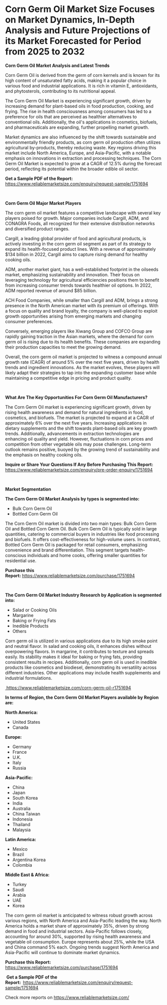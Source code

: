 <p><h1>Corn Germ Oil Market Size Focuses on Market Dynamics, In-Depth Analysis and Future Projections of its Market Forecasted for Period from 2025 to 2032</h1></p><p><strong>Corn Germ Oil Market Analysis and Latest Trends</strong></p>
<p><p>Corn Germ Oil is derived from the germ of corn kernels and is known for its high content of unsaturated fatty acids, making it a popular choice in various food and industrial applications. It is rich in vitamin E, antioxidants, and phytosterols, contributing to its nutritional appeal. </p><p>The Corn Germ Oil Market is experiencing significant growth, driven by increasing demand for plant-based oils in food production, cooking, and frying. The rise in health consciousness among consumers has led to a preference for oils that are perceived as healthier alternatives to conventional oils. Additionally, the oil's applications in cosmetics, biofuels, and pharmaceuticals are expanding, further propelling market growth.</p><p>Market dynamics are also influenced by the shift towards sustainable and environmentally friendly products, as corn germ oil production often utilizes agricultural by-products, thereby reducing waste. Key regions driving this market include North America, Europe, and Asia-Pacific, with a notable emphasis on innovations in extraction and processing techniques. The Corn Germ Oil Market is expected to grow at a CAGR of 12.5% during the forecast period, reflecting its potential within the broader edible oil sector.</p></p>
<p><strong>Get a Sample PDF of the Report:&nbsp;</strong> <a href="https://www.reliablemarketsize.com/enquiry/request-sample/1751694?utm_campaign=3075&utm_medium=2&utm_source=Github&utm_content=ia&utm_term=07042025&utm_id=corn-germ-oil">https://www.reliablemarketsize.com/enquiry/request-sample/1751694</a></p>
<p>&nbsp;</p>
<p><strong>Corn Germ Oil Major Market Players</strong></p>
<p><p>The corn germ oil market features a competitive landscape with several key players poised for growth. Major companies include Cargill, ADM, and CONAGRA Foods, all recognized for their extensive distribution networks and diversified product ranges.</p><p>Cargill, a leading global provider of food and agricultural products, is actively investing in the corn germ oil segment as part of its strategy to expand its health-focused product lines. With a revenue of approximately $134 billion in 2022, Cargill aims to capture rising demand for healthy cooking oils.</p><p>ADM, another market giant, has a well-established footprint in the oilseeds market, emphasizing sustainability and innovation. Their focus on leveraging technology for agricultural efficiencies positions them to benefit from increasing consumer trends towards healthier oil options. In 2022, ADM reported revenue of around $85 billion.</p><p>ACH Food Companies, while smaller than Cargill and ADM, brings a strong presence in the North American market with its premium oil offerings. With a focus on quality and brand loyalty, the company is well-placed to exploit growth opportunities arising from emerging markets and changing consumer preferences.</p><p>Conversely, emerging players like Xiwang Group and COFCO Group are rapidly gaining traction in the Asian markets, where the demand for corn germ oil is rising due to its health benefits. These companies are expanding their production capacities to meet the growing demand.</p><p>Overall, the corn germ oil market is projected to witness a compound annual growth rate (CAGR) of around 5% over the next five years, driven by health trends and ingredient innovations. As the market evolves, these players will likely adapt their strategies to tap into the expanding customer base while maintaining a competitive edge in pricing and product quality.</p></p>
<p>&nbsp;</p>
<p><strong>What Are The Key Opportunities For Corn Germ Oil Manufacturers?</strong></p>
<p><p>The Corn Germ Oil market is experiencing significant growth, driven by rising health awareness and demand for natural ingredients in food, cosmetics, and biofuels. The market is projected to expand at a CAGR of approximately 6% over the next five years. Increasing applications in dietary supplements and the shift towards plant-based oils are key growth trends. Additionally, advancements in extraction technologies are enhancing oil quality and yield. However, fluctuations in corn prices and competition from other vegetable oils may pose challenges. Long-term outlook remains positive, buoyed by the growing trend of sustainability and the emphasis on healthy cooking oils.</p></p>
<p><strong>Inquire or Share Your Questions If Any Before Purchasing This Report:</strong> <a href="https://www.reliablemarketsize.com/enquiry/pre-order-enquiry/1751694?utm_campaign=3075&utm_medium=2&utm_source=Github&utm_content=ia&utm_term=07042025&utm_id=corn-germ-oil">https://www.reliablemarketsize.com/enquiry/pre-order-enquiry/1751694</a></p>
<p>&nbsp;</p>
<p><strong>Market Segmentation</strong></p>
<p><strong>The Corn Germ Oil Market Analysis by types is segmented into:</strong></p>
<p><ul><li>Bulk Corn Germ Oil</li><li>Bottled Corn Germ Oil</li></ul></p>
<p><p>The Corn Germ Oil market is divided into two main types: Bulk Corn Germ Oil and Bottled Corn Germ Oil. Bulk Corn Germ Oil is typically sold in large quantities, catering to commercial buyers in industries like food processing and biofuels. It offers cost-effectiveness for high-volume users. In contrast, Bottled Corn Germ Oil is packaged for retail consumers, emphasizing convenience and brand differentiation. This segment targets health-conscious individuals and home cooks, offering smaller quantities for residential use.</p></p>
<p><strong>Purchase this Report:&nbsp;</strong><a href="https://www.reliablemarketsize.com/purchase/1751694?utm_campaign=3075&utm_medium=2&utm_source=Github&utm_content=ia&utm_term=07042025&utm_id=corn-germ-oil">https://www.reliablemarketsize.com/purchase/1751694</a></p>
<p>&nbsp;</p>
<p><strong>The Corn Germ Oil Market Industry Research by Application is segmented into:</strong></p>
<p><ul><li>Salad or Cooking Oils</li><li>Margarine</li><li>Baking or Frying Fats</li><li>Inedible Products</li><li>Others</li></ul></p>
<p><p>Corn germ oil is utilized in various applications due to its high smoke point and neutral flavor. In salad and cooking oils, it enhances dishes without overpowering flavors. In margarine, it contributes to texture and spreads easily. Its stability makes it ideal for baking or frying fats, providing consistent results in recipes. Additionally, corn germ oil is used in inedible products like cosmetics and biodiesel, demonstrating its versatility across different industries. Other applications may include health supplements and industrial formulations.</p></p>
<p><a href="https://www.reliablemarketsize.com/corn-germ-oil-r1751694?utm_campaign=3075&utm_medium=2&utm_source=Github&utm_content=ia&utm_term=07042025&utm_id=corn-germ-oil">&nbsp;https://www.reliablemarketsize.com/corn-germ-oil-r1751694</a></p>
<p><strong>In terms of Region, the Corn Germ Oil Market Players available by Region are:</strong></p>
<p>
    <p> <strong> North America: </strong>
        <ul>
            <li>United States</li>
            <li>Canada</li>
        </ul>
        </p> 
    <p> <strong> Europe: </strong>
        <ul>
            <li>Germany</li>
            <li>France</li>
            <li>U.K.</li>
            <li>Italy</li>
            <li>Russia</li>
        </ul>
        </p> 
    <p> <strong> Asia-Pacific: </strong>
        <ul>
            <li>China</li>
            <li>Japan</li>
            <li>South Korea</li>
            <li>India</li>
            <li>Australia</li>
            <li>China Taiwan</li>
            <li>Indonesia</li>
            <li>Thailand</li>
            <li>Malaysia</li>
        </ul>
        </p> 
    <p> <strong> Latin America: </strong>
        <ul>
            <li>Mexico</li>
            <li>Brazil</li>
            <li>Argentina Korea</li>
            <li>Colombia</li>
        </ul>
        </p> 
    <p> <strong> Middle East & Africa: </strong>
        <ul>
            <li>Turkey</li>
            <li>Saudi</li>
            <li>Arabia</li>
            <li>UAE</li>
            <li>Korea</li>
        </ul>
    </p>
    </p>
<p><p>The corn germ oil market is anticipated to witness robust growth across various regions, with North America and Asia-Pacific leading the way. North America holds a market share of approximately 35%, driven by strong demand in food and industrial sectors. Asia-Pacific follows closely, accounting for around 30%, supported by rising health awareness and vegetable oil consumption. Europe represents about 25%, while the USA and China command 5% each. Ongoing trends suggest North America and Asia-Pacific will continue to dominate market dynamics.</p></p>
<p><strong>Purchase this Report: </strong><a href="https://www.reliablemarketsize.com/purchase/1751694?utm_campaign=3075&utm_medium=2&utm_source=Github&utm_content=ia&utm_term=07042025&utm_id=corn-germ-oil">https://www.reliablemarketsize.com/purchase/1751694</a></p>
<p>&nbsp;<strong>Get a Sample PDF of the Report:&nbsp;&nbsp;</strong><a href="https://www.reliablemarketsize.com/enquiry/request-sample/1751694?utm_campaign=3075&utm_medium=2&utm_source=Github&utm_content=ia&utm_term=07042025&utm_id=corn-germ-oil">https://www.reliablemarketsize.com/enquiry/request-sample/1751694</a></p>
<p><strong></strong></p>
<p>Check more reports on <a href="https://www.reliablemarketsize.com/?utm_campaign=3075&utm_medium=2&utm_source=Github&utm_content=ia&utm_term=07042025&utm_id=corn-germ-oil">https://www.reliablemarketsize.com/</a></p>